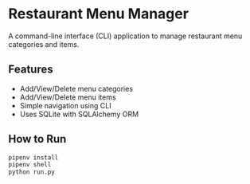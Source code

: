 # Restaurant Menu Manager

A command-line interface (CLI) application to manage restaurant menu categories and items.

## Features

- Add/View/Delete menu categories
- Add/View/Delete menu items
- Simple navigation using CLI
- Uses SQLite with SQLAlchemy ORM

## How to Run

```bash
pipenv install
pipenv shell
python run.py
